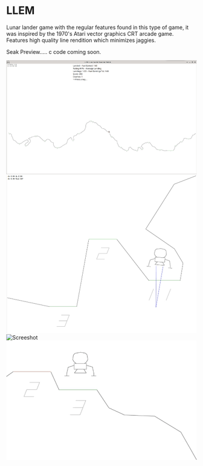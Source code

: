 # LLEM
Lunar lander game with the regular features found in this type of game, it was inspired by the 1970's Atari vector graphics CRT arcade game. 
Features high quality line rendition which minimizes jaggies.


Seak Preview..... c code coming soon.





![Screeshot](llem0.jpg)
![Screeshot](llem2.jpg)
![Screeshot](llem0.gif)
![Screeshot](llem1.gif)
